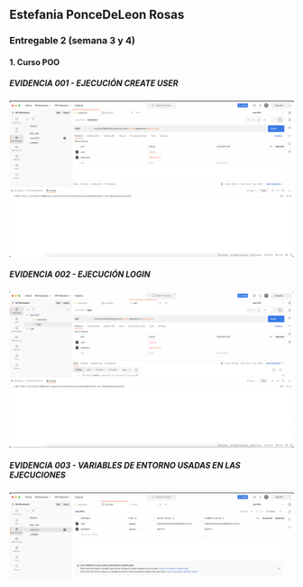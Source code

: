 ## Estefania PonceDeLeon Rosas
### Entregable 2 (semana 3 y 4)
#### 1. Curso POO
##### EVIDENCIA 001 - EJECUCIÓN CREATE USER 
![POO_001](/Estefania_PonceDeLeon_Rosas/Entregable%202/Evidencias/POO/001_createUser.png)
##### EVIDENCIA 002 - EJECUCIÓN LOGIN
![POO_002](/Estefania_PonceDeLeon_Rosas/Entregable%202/Evidencias/POO/002_login.png)
##### EVIDENCIA 003 - VARIABLES DE ENTORNO USADAS EN LAS EJECUCIONES
![POO_003](/Estefania_PonceDeLeon_Rosas/Entregable%202/Evidencias/POO/003_environment_variables.png)